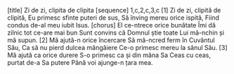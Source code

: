 [title] Zi de zi, clipita de clipita
[sequence] 1,c,2,c,3,c
[1]
Zi de zi, clipită de clipită,
Eu primesc sfinte puteri de sus,
Să înving mereu orice ispită,
Fiind condus de-al meu iubit Isus.
[chorus]
El ce-ntrece orice bunătate
Îmi dă zilnic tot ce-are mai bun
Sunt convins că Domnul știe toate
Lui mă-nchin și mă supun.
[2]
Mă ajută-n orice încercare
Să mă-ncred ferm în Cuvântul Său,
Ca să nu pierd dulcea mângâiere
Ce-o primesc mereu la sânul Său.
[3]
Mă ajută ca orice durere
S-o primesc ca și din mâna Sa
Ceas cu ceas, purtat de-a Sa putere
Până voi ajunge-n țara mea.

